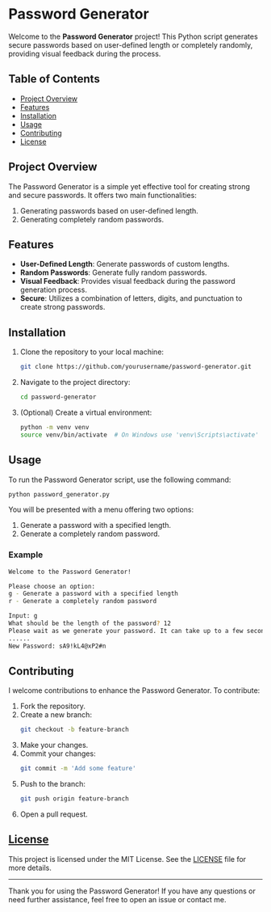 # Password Generator

Welcome to the **Password Generator** project! This Python script generates secure passwords based on user-defined length or completely randomly, providing visual feedback during the process.

## Table of Contents
- [Project Overview](#project-overview)
- [Features](#features)
- [Installation](#installation)
- [Usage](#usage)
- [Contributing](#contributing)
- [License](https://github.com/abdurraffayshah/Password-Generator/blob/main/LICENSE)

## Project Overview

The Password Generator is a simple yet effective tool for creating strong and secure passwords. It offers two main functionalities:
1. Generating passwords based on user-defined length.
2. Generating completely random passwords.

## Features

- **User-Defined Length**: Generate passwords of custom lengths.
- **Random Passwords**: Generate fully random passwords.
- **Visual Feedback**: Provides visual feedback during the password generation process.
- **Secure**: Utilizes a combination of letters, digits, and punctuation to create strong passwords.

## Installation

1. Clone the repository to your local machine:
    ```sh
    git clone https://github.com/yourusername/password-generator.git
    ```
2. Navigate to the project directory:
    ```sh
    cd password-generator
    ```
3. (Optional) Create a virtual environment:
    ```sh
    python -m venv venv
    source venv/bin/activate  # On Windows use 'venv\Scripts\activate'
    ```

## Usage

To run the Password Generator script, use the following command:
```sh
python password_generator.py
```

You will be presented with a menu offering two options:
1. Generate a password with a specified length.
2. Generate a completely random password.

### Example

```sh
Welcome to the Password Generator!

Please choose an option:
g - Generate a password with a specified length
r - Generate a completely random password

Input: g
What should be the length of the password? 12
Please wait as we generate your password. It can take up to a few seconds
......
New Password: sA9!kL4@xP2#n
```

## Contributing

I welcome contributions to enhance the Password Generator. To contribute:

1. Fork the repository.
2. Create a new branch:
    ```sh
    git checkout -b feature-branch
    ```
3. Make your changes.
4. Commit your changes:
    ```sh
    git commit -m 'Add some feature'
    ```
5. Push to the branch:
    ```sh
    git push origin feature-branch
    ```
6. Open a pull request.

## [License](https://github.com/abdurraffayshah/Password-Generator/blob/main/LICENSE)

This project is licensed under the MIT License. See the [LICENSE](https://github.com/abdurraffayshah/Password-Generator/blob/main/LICENSE) file for more details.

---

Thank you for using the Password Generator! If you have any questions or need further assistance, feel free to open an issue or contact me.
